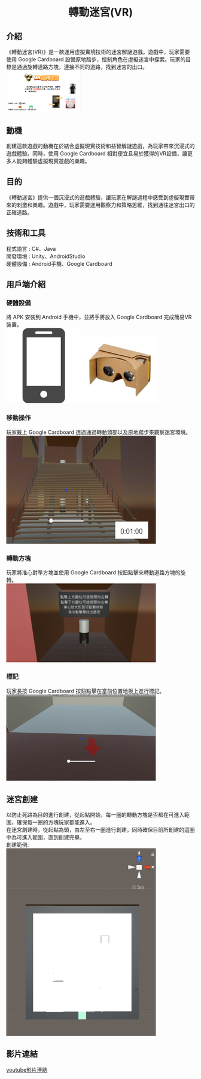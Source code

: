 <h1 align="center">轉動迷宮(VR)</h1>

## 介紹
《轉動迷宮(VR)》是一款運用虛擬實境技術的迷宮解謎遊戲。遊戲中，玩家需要使用 Google Cardboard 設備原地踏步，控制角色在虛擬迷宮中探索。玩家的目標是通過旋轉道路方塊，連接不同的道路，找到迷宮的出口。  
<img src="https://github.com/MasterOuO/LabyrinthVR/blob/main/show/poster.png" width="200px">
## 動機
創建這款遊戲的動機在於結合虛擬現實技術和益智解謎遊戲，為玩家帶來沉浸式的遊戲體驗。同時，使用 Google Cardboard 相對便宜且易於獲得的VR設備，讓更多人能夠體驗虛擬現實遊戲的樂趣。  

## 目的
《轉動迷宮》提供一個沉浸式的遊戲體驗，讓玩家在解謎過程中感受到虛擬現實帶來的刺激和樂趣。遊戲中，玩家需要運用觀察力和策略思維，找到通往迷宮出口的正確道路。  

## 技術和工具
程式語言 : C#、Java  
開發環境 : Unity、AndroidStudio  
硬體設備 : Android手機、Google Cardboard  

## 用戶端介紹
### 硬體設備
將 APK 安裝到 Android 手機中，並將手將放入 Google Cardboard 完成簡易VR裝置。  
<img src="https://github.com/MasterOuO/LabyrinthVR/blob/main/show/4.jpg" width="200px">
<img src="https://github.com/MasterOuO/LabyrinthVR/blob/main/show/5.jpg" width="200px">
### 移動操作
玩家戴上 Google Cardboard 透過通過轉動頭部以及原地踏步來觀察迷宮環境。  
<img src="https://github.com/MasterOuO/LabyrinthVR/blob/main/show/3.jpg" width="400px">
### 轉動方塊
玩家將准心對準方塊並使用 Google Cardboard 按鈕點擊來轉動道路方塊的旋轉。  
<img src="https://github.com/MasterOuO/LabyrinthVR/blob/main/show/2.jpg" width="400px">
### 標記
玩家長按 Google Cardboard 按鈕點擊在當前位置地板上進行標記。  
<img src="https://github.com/MasterOuO/LabyrinthVR/blob/main/show/1.jpg" width="400px">

## 迷宮創建
以防止死路為目的進行創建，從起點開始，每一圈的轉動方塊是否都在可進入範圍，確保每一圈的方塊玩家都能進入。  
在迷宮創建時，從起點為頭，由左至右一圈進行創建，同時確保目前所創建的這圈中為可進入範圍，直到創建完畢。  
創建範例:  
<img src="https://github.com/MasterOuO/LabyrinthVR/blob/main/show/4.gif" width="400px">

## 影片連結
<a href="https://www.youtube.com/watch?v=CN_U5atPzEM">youtube影片連結</a>
